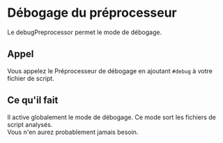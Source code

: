 # Débogage du préprocesseur

Le debugPreprocessor permet le mode de débogage.

## Appel

Vous appelez le Préprocesseur de débogage en ajoutant `#debug` à votre fichier de script.

## Ce qu'il fait

Il active globalement le mode de débogage. Ce mode sort les fichiers de script analysés.  
Vous n'en aurez probablement jamais besoin.